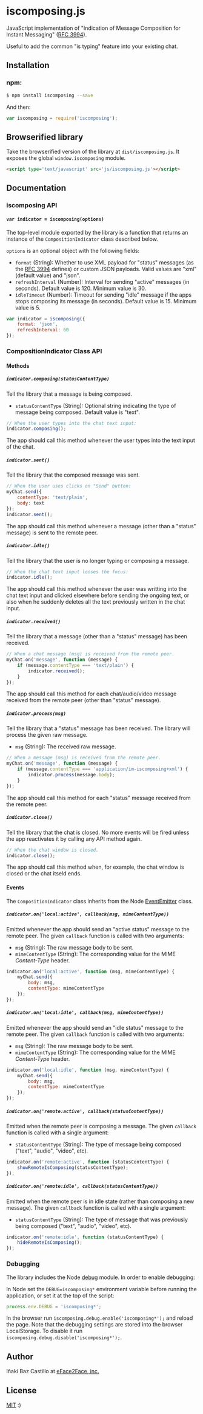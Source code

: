 # iscomposing.js

JavaScript implementation of "Indication of Message Composition for Instant Messaging" ([RFC 3994](https://tools.ietf.org/html/rfc3994)).

Useful to add the common "is typing" feature into your existing chat.


## Installation

### **npm**:

```bash
$ npm install iscomposing --save
```

And then:

```javascript
var iscomposing = require('iscomposing');
```


## Browserified library

Take the browserified version of the library at `dist/iscomposing.js`. It exposes the global `window.iscomposing` module.

```html
<script type='text/javascript' src='js/iscomposing.js'></script>
```


## Documentation


### iscomposing API


#### `var indicator = iscomposing(options)`

The top-level module exported by the library is a function that returns an instance of the `CompositionIndicator` class described below.

`options` is an optional object with the following fields:

* `format` (String): Whether to use XML payload for "status" messages (as the [RFC 3994](http://tools.ietf.org/html/rfc3994) defines) or custom JSON payloads. Valid values are "xml" (default value) and "json".
* `refreshInterval` (Number): Interval for sending "active" messages (in seconds). Default value is 120. Minimum value is 30.
* `idleTimeout` (Number): Timeout for sending "idle" message if the apps stops composing its message (in seconds). Default value is 15. Minimum value is 5.

```javascript
var indicator = iscomposing({
    format: 'json',
    refreshInterval: 60
});
```


### CompositionIndicator Class API


#### Methods

##### `indicator.composing(statusContentType)`

Tell the library that a message is being composed.

 * `statusContentType` (String): Optional string indicating the type of message being composed. Default value is "text".

```javascript
// When the user types into the chat text input:
indicator.composing();
```

The app should call this method whenever the user types into the text input of the chat.


##### `indicator.sent()`

Tell the library that the composed message was sent.

```javascript
// When the user uses clicks on "Send" button:
myChat.send({
    contentType: 'text/plain',
    body: text
});
indicator.sent();
```

The app should call this method whenever a message (other than a "status" message) is sent to the remote peer.


##### `indicator.idle()`

Tell the library that the user is no longer typing or composing a message.

```javascript
// When the chat text input looses the focus:
indicator.idle();
```

The app should call this method whenever the user was writting into the chat text input and clicked elsewhere before sending the ongoing text, or also when he suddenly deletes all the text previously written in the chat input.


##### `indicator.received()`

Tell the library that a message (other than a "status" message) has been received.

```javascript
// When a chat message (msg) is received from the remote peer.
myChat.on('message', function (message) {
    if (message.contentType === 'text/plain') {
        indicator.received();
    }
});
```

The app should call this method for each chat/audio/video message received from the remote peer (other than "status" message).


##### `indicator.process(msg)`

Tell the library that a "status" message has been received. The library will process the given raw message.

 * `msg` (String): The received raw message.
 
```javascript
// When a message (msg) is received from the remote peer.
myChat.on('message', function (message) {
    if (message.contentType === 'application/im-iscomposing+xml') {
        indicator.process(message.body);
    }
});
```

The app should call this method for each "status" message received from the remote peer.


##### `indicator.close()`

Tell the library that the chat is closed. No more events will be fired unless the app reactivates it by calling any API method again.

```javascript
// When the chat window is closed.
indicator.close();
```

The app should call this method when, for example, the chat window is closed or the chat itseld ends.


#### Events

The `CompositionIndicator` class inherits from the Node [EventEmitter](https://nodejs.org/api/events.html#events_class_events_eventemitter) class.


##### `indicator.on('local:active', callback(msg, mimeContentType))`

Emitted whenever the app should send an "active status" message to the remote peer. The given `callback` function is called with two arguments:

* `msg` (String): The raw message body to be sent.
* `mimeContentType` (String): The corresponding value for the MIME *Content-Type* header.

```javascript
indicator.on('local:active', function (msg, mimeContentType) {
    myChat.send({
        body: msg,
        contentType: mimeContentType
    });
});
```


##### `indicator.on('local:idle', callback(msg, mimeContentType))`

Emitted whenever the app should send an "idle status" message to the remote peer. The given `callback` function is called with two arguments:

* `msg` (String): The raw message body to be sent.
* `mimeContentType` (String): The corresponding value for the MIME *Content-Type* header.

```javascript
indicator.on('local:idle', function (msg, mimeContentType) {
    myChat.send({
        body: msg,
        contentType: mimeContentType
    });
});
```


##### `indicator.on('remote:active', callback(statusContentType))`

Emitted when the remote peer is composing a message. The given `callback` function is called with a single argument:

* `statusContentType` (String): The type of message being composed ("text", "audio", "video", etc).

```javascript
indicator.on('remote:active', function (statusContentType) {
    showRemoteIsComposing(statusContentType);
});
```


##### `indicator.on('remote:idle', callback(statusContentType))`

Emitted when the remote peer is in idle state (rather than composing a new message). The given `callback` function is called with a single argument:

* `statusContentType` (String): The type of message that was previously being composed ("text", "audio", "video", etc).

```javascript
indicator.on('remote:idle', function (statusContentType) {
    hideRemoteIsComposing();
});
```


### Debugging

The library includes the Node [debug](https://github.com/visionmedia/debug) module. In order to enable debugging:

In Node set the `DEBUG=iscomposing*` environment variable before running the application, or set it at the top of the script:

```javascript
process.env.DEBUG = 'iscomposing*';
```

In the browser run `iscomposing.debug.enable('iscomposing*');` and reload the page. Note that the debugging settings are stored into the browser LocalStorage. To disable it run `iscomposing.debug.disable('iscomposing*');`.


## Author

Iñaki Baz Castillo at [eFace2Face, inc.](https://eface2face.com)


## License

[MIT](./LICENSE) :)
